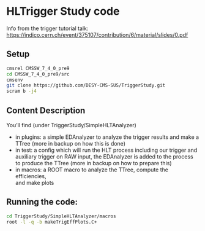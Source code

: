 # HLTrigger Study code

Info from the trigger tutorial talk: https://indico.cern.ch/event/375107/contribution/6/material/slides/0.pdf

## Setup
```bash
cmsrel CMSSW_7_4_0_pre9
cd CMSSW_7_4_0_pre9/src
cmsenv
git clone https://github.com/DESY-CMS-SUS/TriggerStudy.git
scram b -j4
```

## Content Description
You’ll	find	(under	TriggerStudy/SimpleHLTAnalyzer)

* in	plugins:	a	simple	EDAnalyzer	to	analyze	the	trigger	results	and	make	a	TTree	(more	in	backup	on	how	this	is	done)	
* in	test:	a	config	which	will	run	the	HLT	process	including	our	trigger	and	auxiliary	trigger	on	RAW	input,	the	EDAnalyzer	is	added	to	the	process	to	produce	the	TTree	(more	in	backup	on	how	to	prepare	this)	
* in	macros:	a	ROOT	macro	to	analyze	the	TTree,	compute	the	efficiencies,	
and	make	plots

## Running the code:
```bash
cd TriggerStudy/SimpleHLTAnalyzer/macros
root -l -q -b makeTrigEffPlots.C+
```
